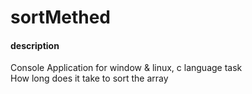 # sortMethed
  #### description 
  Console Application for window & linux, c language
  task  
  How long does it take to sort the array
